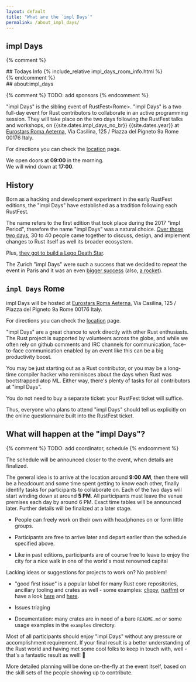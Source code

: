 ```yaml
---
layout: default
title: "What are the `impl Days`"
permalink: /about_impl_days/
---
```


<div class="backdrop" style="background: url(/assets/rome/the-city.jpg) 50% 40%; padding: 0; margin-bottom: 1em;">
  <div class="popout">
    <section>
      <h1>impl Days</h1>
    </section>
  </div>
</div>

{% comment %}
<section markdown="1">
## Todays Info
{% include_relative impl_days_room_info.html %}
</section>
{% endcomment %}

<section markdown="1">
## about:impl_days

{% comment %}
TODO: add sponsors
{% endcomment %}

"impl Days" is the sibling event of RustFest&lt;Rome&gt;. "impl Days" is a two full-day event for Rust contributors to
collaborate in an active programming session. They will take place on the two days following the RustFest talks and
workshops, on {{site.dates.impl_days_no_br}} {{site.dates.year}} at [Eurostars Roma Aeterna](https://www.eurostarshotels.co.uk/eurostars-roma-aeterna.html), Via Casilina, 125 / Piazza del Pigneto 9a Rome 00176 Italy.

For directions you can check the [location](/location#impl-days-nov-26th-and-27th-2018) page.

We open doors at **09:00** in the morning.  
We will wind down at **17:00**.

## History

Born as a hacking and development experiment in the early RustFest editions, the "impl Days" have established as a
tradition following each RustFest.

The name refers to the first edition that took place during the 2017 "impl Period", therefore the name "impl Days" was a
natural choice. <a href="https://internals.rust-lang.org/t/the-impl-period-newsletter-2/6034">Over those two days</a>,
30 to 40 people came together to discuss, design, and implement changes to Rust itself as well its broader ecosystem.

Plus, <a href="https://botbot.me/mozilla/rust-internals/2017-10-02/?msg=91818378&page=2">they got to build a Lego Death
Star</a>.

The Zurich "impl Days" were such a success that we decided to repeat the event in Paris and it was an even <a
href="https://twitter.com/MozillaParis/status/1001434063264272384" target="_blank">bigger success</a> (also, <a
href="https://twitter.com/simukis/status/1001122476011802626" target="_blank">a rocket</a>).

## `impl Days` Rome

impl Days will be hosted at [Eurostars Roma Aeterna](https://www.eurostarshotels.co.uk/eurostars-roma-aeterna.html), Via Casilina, 125 / Piazza del Pigneto 9a Rome 00176 Italy.

For directions you can check the [location](/location#impl-days-nov-26th-and-27th-2018) page.


"impl Days" are a great chance to work directly with other Rust enthusiasts. The Rust project is supported by volunteers
across the globe, and while we often rely on github comments and IRC channels for communication, face-to-face
communication enabled by an event like this can be a big productivity boost.

You may be just starting out as a Rust contributor, or you may be a long-time compiler hacker who reminisces about the
days when Rust was bootstrapped atop ML. Either way, there's plenty of tasks for all contributors at "impl Days".

You do not need to buy a separate ticket: your RustFest ticket will suffice.

Thus, everyone who plans to attend "impl Days" should tell us explicitly on the online questionnaire built into the
RustFest ticket.

## What will happen at the "impl Days"?

{% comment %}
TODO: add coordinator, schedule
{% endcomment %}

The schedule will be announced closer to the event, when details are finalized.

The general idea is to arrive at the location around **9:00 AM**, then there will be a headcount and some time spent getting
to know each other, finally identify tasks for participants to collaborate on.  Each of the two days will start
winding down at around **5 PM**. All participants must leave the venue premises each day by around 6 PM. Exact time tables
will be announced later. Further details will be finalized at a later stage.

* People can freely work on their own with headphones on or form little groups.

* Participants are free to arrive later and depart earlier than the schedule specified above.

* Like in past editions, participants are of course free to leave to enjoy the city for a nice walk in one of the world's most renowned capital

Lacking ideas or suggestions for projects to work on? No problem!

* "good first issue" is a popular label for many Rust core repositories, ancillary tooling and crates as well - some examples: [clippy](https://github.com/rust-lang-nursery/rust-clippy/issues?q=is%3Aopen+is%3Aissue+label%3A%22good+first+issue%22), [rustfmt](https://github.com/rust-lang-nursery/rustfmt/issues?q=is%3Aopen+is%3Aissue+label%3Agood-first-issue) or have a look [here](https://www.rustaceans.org/findwork/starters) and [here](https://github.com/RustBeginners/please/issues).

* Issues triaging

* Documentation: many crates are in need of a bare `README.md` or some usage examples in the `examples` directory.

Most of all participants should enjoy "impl Days" without any pressure or accomplishment requirement. If your final result is a better understanding of the Rust world and having met some cool folks to keep in touch with, well - that's a fantastic result as well! 🎊

More detailed planning will be done on-the-fly at the event itself, based on the skill sets of the people showing
up to contribute.

</section>
